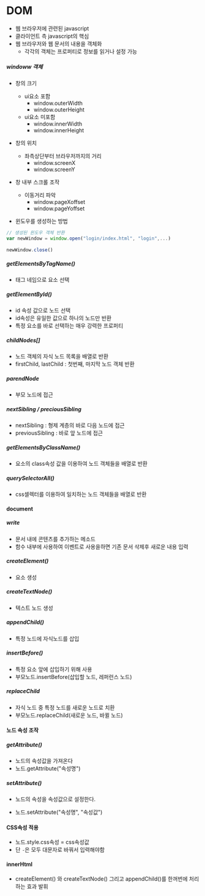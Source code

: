 # DOM

- 웹 브라우저에 관련된 javascript
- 클라이언트 측 javascript의 핵심
- 웹 브라우저와 웹 문서의 내용을 객체화
  - 각각의 객체는 프로퍼티로 정보를 읽거나 설정 가능



##### windoww 객체

- 창의 크기
  - ui요소 포함
    - window.outerWidth
    - window.outerHeight
  - ui요소 미포함
    - window.innerWidth
    - window.innerHeight
- 창의 위치
  - 좌측상단부터 브라우저까지의 거리
    - window.screenX
    - window.screenY
- 창 내부 스크롤 조작
  - 이동거리 파악
    - window.pageXoffset
    - window.pageYoffset



- 윈도우를 생성하는 방법

```javascript
// 생성된 윈도우 객체 반환
var newWindow = window.open("login/index.html", "login",...)
                            
newWindow.close()
```





##### getElementsByTagName()

- 태그 네임으로 요소 선택

##### getElementById()

- id 속성 값으로 노드 선택
- id속성은 유일한 값으로 하나의 노드만 반환
- 특정 요소를 바로 선택하는 매우 강력한 프로퍼티

##### childNodes[]

- 노드 객체의 자식 노드 목록을 배열로 반환
- firstChild, lastChild : 첫번째, 마지막 노드 객체 반환

##### parendNode

- 부모 노드에 접근

##### nextSibling / preciousSibling

- nextSibling : 형제 계층의 바로 다음 노드에 접근
- previousSibling : 바로 앞 노드에 접근

##### getElementsByClassName()

- 요소의 class속성 값을 이용하여 노드 객체들을 배열로 반환

##### querySelectorAll()

- css셀렉터를 이용하여 일치하는 노드 객체들을 배열로 반환





#### document

##### write

- 문서 내에 콘텐츠를 추가하는 메소드
- 함수 내부에 사용하여 이벤트로 사용을하면 기존 문서 삭제후 새로운 내용 입력

##### createElement()

- 요소 생성

##### createTextNode()

- 텍스트 노드 생성

##### appendChild()

- 특정 노드에 자식노드를 삽입

##### insertBefore()

- 특정 요소 앞에 삽입하기 위해 사용
- 부모노드.insertBefore(삽입할 노드, 레퍼런스 노드)

##### replaceChild

- 자식 노드 중 특정 노드를 새로운 노드로 치환
- 부모노드.replaceChild(새로운 노드, 바뀔 노드)



#### 노드 속성 조작

##### getAttribute()

- 노드의 속성값을 가져온다
- 노드.getAttribute("속성명")

##### setAttribute()

- 노드의 속성을 속성값으로 설정한다.

- 노드.setAttribute("속성명", "속성값")



#### CSS속성 적용

- 노드.style.css속성 = css속성값
- 단 `-`은 모두 대문자로 바꿔서 입력해야함



#### innerHtml

- createElement() 와 createTextNode() 그리고 appendChild()를 한꺼번에 처리하는 효과 발휘